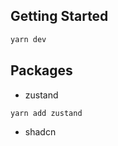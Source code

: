 ## Getting Started

```bash
yarn dev
```

## Packages

- zustand

```
yarn add zustand
```

- shadcn

